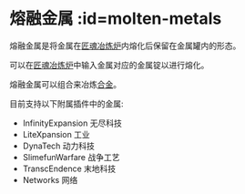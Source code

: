 # 熔融金属 :id=molten-metals

熔融金属是将金属在[匠魂冶炼炉](/Tinkers-Smeltery)内熔化后保留在金属罐内的形态。

可以在[匠魂冶炼炉](/Tinkers-Smeltery)中输入金属对应的金属锭以进行熔化。

熔融金属可以组合来冶炼[合金](/Molten-Alloys)。

目前支持以下附属插件中的金属:

- InfinityExpansion 无尽科技
- LiteXpansion 工业
- DynaTech 动力科技
- SlimefunWarfare 战争工艺
- TranscEndence 末地科技
- Networks 网络
